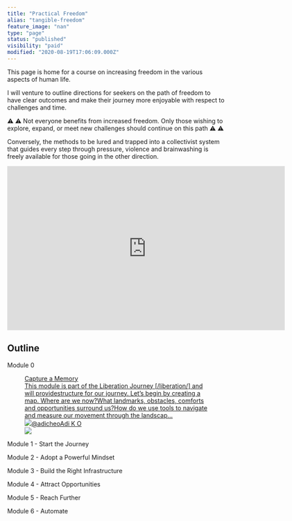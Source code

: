 ```yaml
---
title: "Practical Freedom"
alias: "tangible-freedom"
feature_image: "nan"
type: "page"
status: "published"
visibility: "paid"
modified: "2020-08-19T17:06:09.000Z"
---
```


<p>This page is home for a course on increasing freedom in the various aspects of human life.</p><p>I will venture to outline directions for seekers on the path of freedom to have clear outcomes and make their journey more enjoyable with respect to challenges and time.</p><p>⚠️ ⚠️ Not everyone benefits from increased freedom. Only those wishing to explore, expand, or meet new challenges should continue on this path ⚠️ ⚠️</p><p>Conversely, the methods to be lured and trapped into a collectivist system that guides every step through pressure, violence and brainwashing is freely available for those going in the other direction.</p><!--kg-card-begin: html--><iframe src="https://docs.google.com/forms/d/e/1FAIpQLSfRH0U_PNLFhpXC5jpwCl6WO0O6NzrAvRM1MIY2xzZZUoNWVw/viewform?embedded=true" width="640" height="379" frameborder="0" marginheight="0" marginwidth="0">Loading…</iframe>
<!--kg-card-end: html--><h2 id="outline">Outline</h2><p>Module 0</p><figure class="kg-card kg-bookmark-card"><a class="kg-bookmark-container" href="/m0-capture-a-memory/"><div class="kg-bookmark-content"><div class="kg-bookmark-title">Capture a Memory</div><div class="kg-bookmark-description">This module is part of the Liberation Journey [/liberation/] and will providestructure for our journey. Let’s begin by creating a map. Where are we now?What landmarks, obstacles, comforts and opportunities surround us?How do we use tools to navigate and measure our movement through the landscap…</div><div class="kg-bookmark-metadata"><img class="kg-bookmark-icon" src="https://adicheo.com/favicon.png"><span class="kg-bookmark-author">@adicheo</span><span class="kg-bookmark-publisher">Adi K O</span></div></div><div class="kg-bookmark-thumbnail"><img src="https://adicheo.com/content/images/2020/07/D3EB73FF-9BFA-4852-B837-6D94E21F2BBD.png"></div></a></figure><p>Module 1 - Start the Journey</p><p>Module 2 - Adopt a Powerful Mindset</p><p>Module 3 - Build the Right Infrastructure</p><p>Module 4 - Attract Opportunities</p><p>Module 5 - Reach Further</p><p>Module 6 - Automate</p><p></p>
